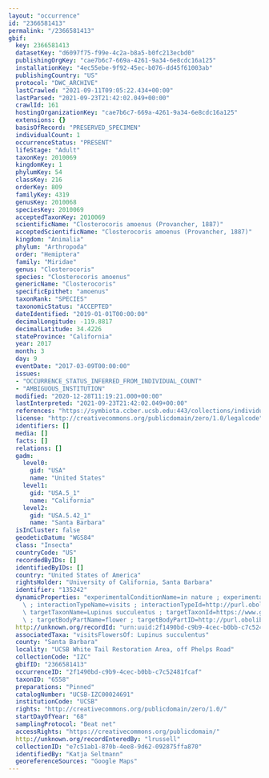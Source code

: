 ```yaml
---
layout: "occurrence"
id: "2366581413"
permalink: "/2366581413"
gbif:
  key: 2366581413
  datasetKey: "d6097f75-f99e-4c2a-b8a5-b0fc213ecbd0"
  publishingOrgKey: "cae7b6c7-669a-4261-9a34-6e8cdc16a125"
  installationKey: "4ec55ebe-9f92-45ec-b076-dd45f61003ab"
  publishingCountry: "US"
  protocol: "DWC_ARCHIVE"
  lastCrawled: "2021-09-11T09:05:22.434+00:00"
  lastParsed: "2021-09-23T21:42:02.049+00:00"
  crawlId: 161
  hostingOrganizationKey: "cae7b6c7-669a-4261-9a34-6e8cdc16a125"
  extensions: {}
  basisOfRecord: "PRESERVED_SPECIMEN"
  individualCount: 1
  occurrenceStatus: "PRESENT"
  lifeStage: "Adult"
  taxonKey: 2010069
  kingdomKey: 1
  phylumKey: 54
  classKey: 216
  orderKey: 809
  familyKey: 4319
  genusKey: 2010068
  speciesKey: 2010069
  acceptedTaxonKey: 2010069
  scientificName: "Closterocoris amoenus (Provancher, 1887)"
  acceptedScientificName: "Closterocoris amoenus (Provancher, 1887)"
  kingdom: "Animalia"
  phylum: "Arthropoda"
  order: "Hemiptera"
  family: "Miridae"
  genus: "Closterocoris"
  species: "Closterocoris amoenus"
  genericName: "Closterocoris"
  specificEpithet: "amoenus"
  taxonRank: "SPECIES"
  taxonomicStatus: "ACCEPTED"
  dateIdentified: "2019-01-01T00:00:00"
  decimalLongitude: -119.8817
  decimalLatitude: 34.4226
  stateProvince: "California"
  year: 2017
  month: 3
  day: 9
  eventDate: "2017-03-09T00:00:00"
  issues:
  - "OCCURRENCE_STATUS_INFERRED_FROM_INDIVIDUAL_COUNT"
  - "AMBIGUOUS_INSTITUTION"
  modified: "2020-12-28T11:19:21.000+00:00"
  lastInterpreted: "2021-09-23T21:42:02.049+00:00"
  references: "https://symbiota.ccber.ucsb.edu:443/collections/individual/index.php?occid=135242"
  license: "http://creativecommons.org/publicdomain/zero/1.0/legalcode"
  identifiers: []
  media: []
  facts: []
  relations: []
  gadm:
    level0:
      gid: "USA"
      name: "United States"
    level1:
      gid: "USA.5_1"
      name: "California"
    level2:
      gid: "USA.5.42_1"
      name: "Santa Barbara"
  isInCluster: false
  geodeticDatum: "WGS84"
  class: "Insecta"
  countryCode: "US"
  recordedByIDs: []
  identifiedByIDs: []
  country: "United States of America"
  rightsHolder: "University of California, Santa Barbara"
  identifier: "135242"
  dynamicProperties: "experimentalConditionName=in nature ; experimentalConditionID=http://purl.obolibrary.org/obo/ENVO_01001226\
    \ ; interactionTypeName=visits ; interactionTypeId=http://purl.obolibrary.org/obo/RO_0002618;\
    \ targetTaxonName=Lupinus succulentus ; targetTaxonId=https://www.gbif.org/species/2964314\
    \ ; targetBodyPartName=flower ; targetBodyPartID=http://purl.obolibrary.org/obo/PO_0009046"
  http://unknown.org/recordId: "urn:uuid:2f1490bd-c9b9-4cec-b0bb-c7c52481fcaf"
  associatedTaxa: "visitsFlowersOf: Lupinus succulentus"
  county: "Santa Barbara"
  locality: "UCSB White Tail Restoration Area, off Phelps Road"
  collectionCode: "IZC"
  gbifID: "2366581413"
  occurrenceID: "2f1490bd-c9b9-4cec-b0bb-c7c52481fcaf"
  taxonID: "6558"
  preparations: "Pinned"
  catalogNumber: "UCSB-IZC00024691"
  institutionCode: "UCSB"
  rights: "http://creativecommons.org/publicdomain/zero/1.0/"
  startDayOfYear: "68"
  samplingProtocol: "Beat net"
  accessRights: "https://creativecommons.org/publicdomain/"
  http://unknown.org/recordEnteredBy: "lrussell"
  collectionID: "e7c51ab1-870b-4ee8-9d62-092875ffa870"
  identifiedBy: "Katja Seltmann"
  georeferenceSources: "Google Maps"
---
```

